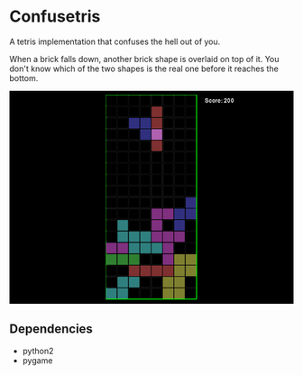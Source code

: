 Confusetris
===========

A tetris implementation that confuses the hell out of you.

When a brick falls down, another brick shape is overlaid on top of it.  You
don't know which of the two shapes is the real one before it reaches the
bottom.

![A screenshot](screenshot.png)

Dependencies
------------

* python2
* pygame
